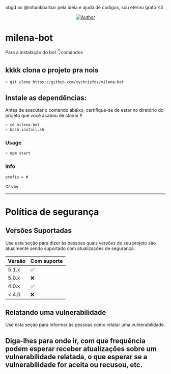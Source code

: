 
obgd ao @mhankbarbar pela ideia e ajuda de codigos, sou eterno grato <3
<p align="center">
<a href="https://github.com/mhankbarbar"><img title="Author" src="https://img.shields.io/badge/Author-mhankbarbar-red.svg?style=for-the-badge&logo=github"></a>
</p>

# milena-bot
Para a instalação do bot 
👇comandos

## kkkk clona o projeto pra nois

```bash
> git clone https://github.com/cychrisfds/milena-bot
```

## Instale as dependências:
Antes de executar o comando abaixo, certifique-se de estar no diretório do projeto que
você acabou de clonar !!

```bash
> cd milena-bot
> bash install.sh
```

### Usage
```bash
> npm start
```

### Info
```
prefix = #
```

♡ vlw




-----------------------------------
# Política de segurança

## Versões Suportadas

Use esta seção para dizer às pessoas quais versões de seu projeto são
atualmente sendo suportado com atualizações de segurança.

| Versão  | Com suporte        |
| ------- | ------------------ |
| 5.1.x   | :white_check_mark: |
| 5.0.x   | :x:                |
| 4.0.x   | :white_check_mark: |
| < 4.0   | :x:                |

## Relatando uma vulnerabilidade

Use esta seção para informar às pessoas como relatar uma vulnerabilidade.

Diga-lhes para onde ir, com que frequência podem esperar receber atualizações sobre um
vulnerabilidade relatada, o que esperar se a vulnerabilidade for aceita ou
recusou, etc.
-----------------------------------
